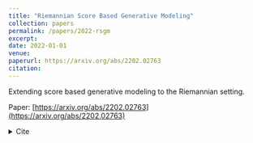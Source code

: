 ```yaml
---
title: "Riemannian Score Based Generative Modeling"
collection: papers
permalink: /papers/2022-rsgm
excerpt: 
date: 2022-01-01
venue: 
paperurl: https://arxiv.org/abs/2202.02763
citation: 
---
```


Extending score based generative modeling to the Riemannian setting.

Paper: [https://arxiv.org/abs/2202.02763](https://arxiv.org/abs/2202.02763)

<details>
  <summary>Cite</summary>
  
`````
  @misc{https://doi.org/10.48550/arxiv.2202.02763,
  doi = {10.48550/ARXIV.2202.02763},
  url = {https://arxiv.org/abs/2202.02763},
  author = {De Bortoli, Valentin and Mathieu, Emile and Hutchinson, Michael and Thornton, James and Teh, Yee Whye and Doucet, Arnaud},
  keywords = {Machine Learning (cs.LG), Probability (math.PR), Machine Learning (stat.ML), FOS: Computer and information sciences, FOS: Computer and information sciences, FOS: Mathematics, FOS: Mathematics},
  title = {Riemannian Score-Based Generative Modeling},
  publisher = {arXiv},
  year = {2022},
  copyright = {Creative Commons Zero v1.0 Universal}
}

`````
</details>
  

